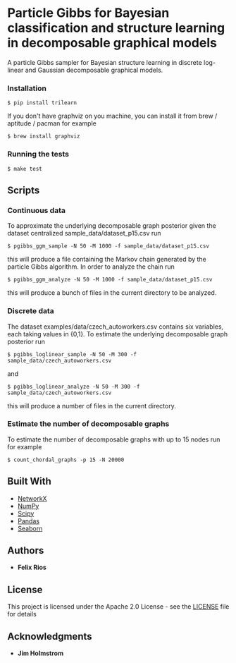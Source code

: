 # Particle Gibbs for Bayesian classification and structure learning in decomposable graphical models
A particle Gibbs sampler for Bayesian structure learning in discrete log-linear and Gaussian decomposable graphical models.

### Installation

```
$ pip install trilearn
```
If you don't have graphviz on you machine, you can install it from brew / aptitude / pacman for example
```
$ brew install graphviz
```

### Running the tests

```
$ make test
```

## Scripts
### Continuous data
To approximate the underlying decomposable graph posterior given the dataset centralized sample_data/dataset_p15.csv run
```
$ pgibbs_ggm_sample -N 50 -M 1000 -f sample_data/dataset_p15.csv
```
this will produce a file containing the Markov chain generated by the particle Gibbs algorithm. 
In order to analyze the chain run
```
$ pgibbs_ggm_analyze -N 50 -M 1000 -f sample_data/dataset_p15.csv
```
this will produce a bunch of files in the current directory to be analyzed.

### Discrete data
The dataset examples/data/czech_autoworkers.csv contains six variables, each taking values in {0,1}.
To estimate the underlying decomposable graph posterior run
```
$ pgibbs_loglinear_sample -N 50 -M 300 -f sample_data/czech_autoworkers.csv
```
and
```
$ pgibbs_loglinear_analyze -N 50 -M 300 -f sample_data/czech_autoworkers.csv
```
this will produce a number of files in the current directory.

### Estimate the number of decomposable graphs
To estimate the number of decomposable graphs with up to 15 nodes run for example
```
$ count_chordal_graphs -p 15 -N 20000
```
## Built With

* [NetworkX](https://networkx.github.io/documentation/stable/index.html)
* [NumPy](https://docs.scipy.org/doc/)
* [Scipy](https://docs.scipy.org/doc/)
* [Pandas](http://pandas.pydata.org/pandas-docs/stable/)
* [Seaborn](https://seaborn.pydata.org/api.html)
## Authors

* **Felix Rios**

## License

This project is licensed under the Apache 2.0 License - see the [LICENSE](LICENSE) file for details

## Acknowledgments

* **Jim Holmstrom**
